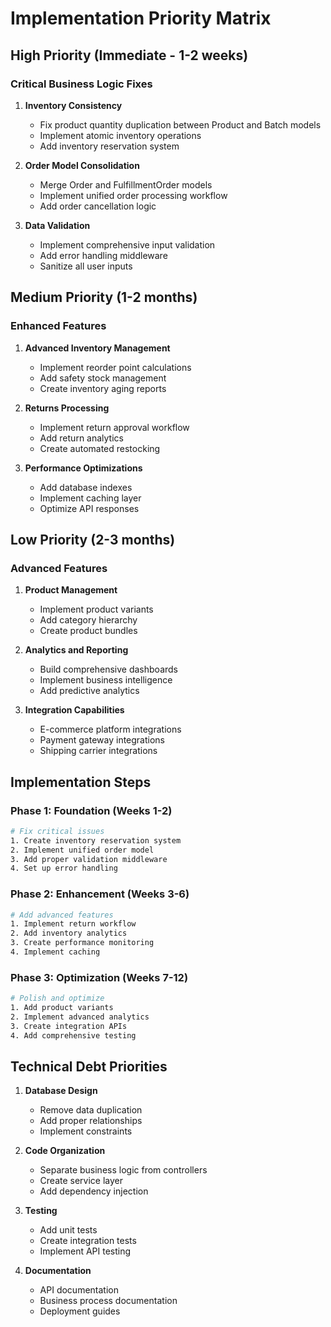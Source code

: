 # Implementation Priority Matrix

## High Priority (Immediate - 1-2 weeks)

### Critical Business Logic Fixes

1. **Inventory Consistency**

   - Fix product quantity duplication between Product and Batch models
   - Implement atomic inventory operations
   - Add inventory reservation system

2. **Order Model Consolidation**

   - Merge Order and FulfillmentOrder models
   - Implement unified order processing workflow
   - Add order cancellation logic

3. **Data Validation**
   - Implement comprehensive input validation
   - Add error handling middleware
   - Sanitize all user inputs

## Medium Priority (1-2 months)

### Enhanced Features

1. **Advanced Inventory Management**

   - Implement reorder point calculations
   - Add safety stock management
   - Create inventory aging reports

2. **Returns Processing**

   - Implement return approval workflow
   - Add return analytics
   - Create automated restocking

3. **Performance Optimizations**
   - Add database indexes
   - Implement caching layer
   - Optimize API responses

## Low Priority (2-3 months)

### Advanced Features

1. **Product Management**

   - Implement product variants
   - Add category hierarchy
   - Create product bundles

2. **Analytics and Reporting**

   - Build comprehensive dashboards
   - Implement business intelligence
   - Add predictive analytics

3. **Integration Capabilities**
   - E-commerce platform integrations
   - Payment gateway integrations
   - Shipping carrier integrations

## Implementation Steps

### Phase 1: Foundation (Weeks 1-2)

```bash
# Fix critical issues
1. Create inventory reservation system
2. Implement unified order model
3. Add proper validation middleware
4. Set up error handling
```

### Phase 2: Enhancement (Weeks 3-6)

```bash
# Add advanced features
1. Implement return workflow
2. Add inventory analytics
3. Create performance monitoring
4. Implement caching
```

### Phase 3: Optimization (Weeks 7-12)

```bash
# Polish and optimize
1. Add product variants
2. Implement advanced analytics
3. Create integration APIs
4. Add comprehensive testing
```

## Technical Debt Priorities

1. **Database Design**

   - Remove data duplication
   - Add proper relationships
   - Implement constraints

2. **Code Organization**

   - Separate business logic from controllers
   - Create service layer
   - Add dependency injection

3. **Testing**

   - Add unit tests
   - Create integration tests
   - Implement API testing

4. **Documentation**
   - API documentation
   - Business process documentation
   - Deployment guides
